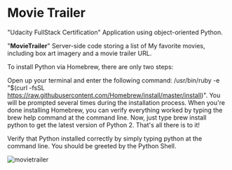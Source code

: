 # Movie Trailer
"Udacity FullStack Certification" Application using object-oriented Python. 

"**MovieTrailer**" Server-side code storing a list of My favorite movies, including box art imagery and a movie trailer URL.

To install Python via Homebrew, there are only two steps:

Open up your terminal and enter the following command: /usr/bin/ruby -e "$(curl -fsSL https://raw.githubusercontent.com/Homebrew/install/master/install)". You will be prompted several times during the installation process.
When you're done installing Homebrew, you can verify everything worked by typing the brew help command at the command line. Now, just type brew install python to get the latest version of Python 2. That's all there is to it!

Verify that Python installed correctly by simply typing python at the command line. You should be greeted by the Python Shell.

![movietrailer](https://cloud.githubusercontent.com/assets/14653058/17931175/08fc05f8-69d8-11e6-872c-1fd2987a0f5b.jpg)

